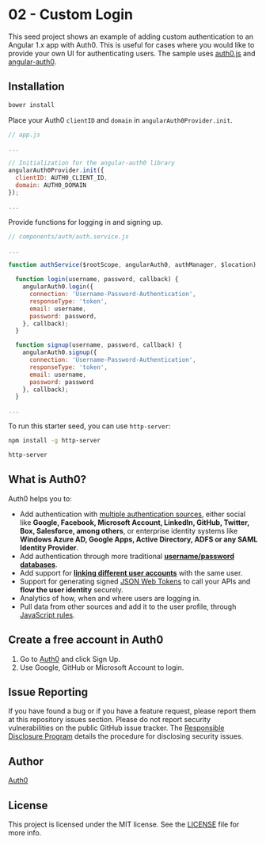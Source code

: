 # 02 - Custom Login

This seed project shows an example of adding custom authentication to an Angular 1.x app with Auth0. This is useful for cases where you would like to provide your own UI for authenticating users. The sample uses [auth0.js](https://github.com/auth0/auth0.js) and [angular-auth0](https://github.com/auth0/angular-auth0).

## Installation

```bash
bower install
```

Place your Auth0 `clientID` and `domain` in `angularAuth0Provider.init`.

```js
// app.js

...

// Initialization for the angular-auth0 library
angularAuth0Provider.init({
  clientID: AUTH0_CLIENT_ID,
  domain: AUTH0_DOMAIN
});

...
```

Provide functions for logging in and signing up.

```js
// components/auth/auth.service.js

...

function authService($rootScope, angularAuth0, authManager, $location) {

  function login(username, password, callback) {
    angularAuth0.login({
      connection: 'Username-Password-Authentication',
      responseType: 'token',
      email: username,
      password: password,
    }, callback);
  }

  function signup(username, password, callback) {
    angularAuth0.signup({
      connection: 'Username-Password-Authentication',
      responseType: 'token',
      email: username,
      password: password
    }, callback);
  }

...
```

To run this starter seed, you can use `http-server`:

```bash
npm install -g http-server

http-server
```

## What is Auth0?

Auth0 helps you to:

* Add authentication with [multiple authentication sources](https://docs.auth0.com/identityproviders), either social like **Google, Facebook, Microsoft Account, LinkedIn, GitHub, Twitter, Box, Salesforce, among others**, or enterprise identity systems like **Windows Azure AD, Google Apps, Active Directory, ADFS or any SAML Identity Provider**.
* Add authentication through more traditional **[username/password databases](https://docs.auth0.com/mysql-connection-tutorial)**.
* Add support for **[linking different user accounts](https://docs.auth0.com/link-accounts)** with the same user.
* Support for generating signed [JSON Web Tokens](https://docs.auth0.com/jwt) to call your APIs and **flow the user identity** securely.
* Analytics of how, when and where users are logging in.
* Pull data from other sources and add it to the user profile, through [JavaScript rules](https://docs.auth0.com/rules).

## Create a free account in Auth0

1. Go to [Auth0](https://auth0.com) and click Sign Up.
2. Use Google, GitHub or Microsoft Account to login.

## Issue Reporting

If you have found a bug or if you have a feature request, please report them at this repository issues section. Please do not report security vulnerabilities on the public GitHub issue tracker. The [Responsible Disclosure Program](https://auth0.com/whitehat) details the procedure for disclosing security issues.

## Author

[Auth0](auth0.com)

## License

This project is licensed under the MIT license. See the [LICENSE](LICENSE) file for more info.
